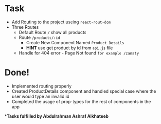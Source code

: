 # Task

- Add Routing to the project useing `react-rout-dom`
- Three Routes
  - Default Route `/` show all products
  - Route `/products/:id` 
    - Create New Component Named `Product Details`
    - **HINT** use get product by id from `api.js` file 
  - Handle for 404 error - Page Not found `for example /zanaty`

# Done!

- Implemented routing properly
- Created ProductDetails component and handled special case where the user would type an invalid id
- Completed the usage of prop-types for the rest of components in the app

***Tasks fulfilled by Abdulrahman Ashraf Alkhateeb**